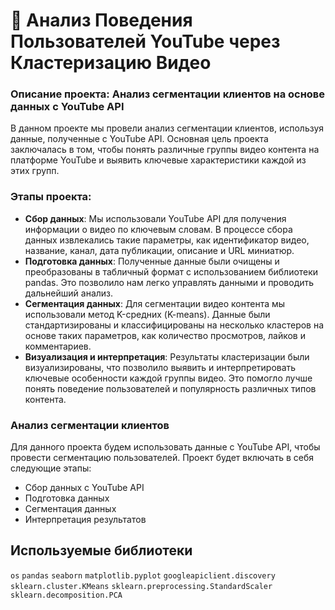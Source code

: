 # 🌺 Анализ Поведения Пользователей YouTube через Кластеризацию Видео

### Описание проекта: Анализ сегментации клиентов на основе данных с YouTube API
В данном проекте мы провели анализ сегментации клиентов, используя данные, полученные с YouTube API. Основная цель проекта заключалась в том, чтобы понять различные группы видео контента на платформе YouTube и выявить ключевые характеристики каждой из этих групп.

### Этапы проекта:
+ **Сбор данных**: Мы использовали YouTube API для получения информации о видео по ключевым словам. В процессе сбора данных извлекались такие параметры, как идентификатор видео, название, канал, дата публикации, описание и URL миниатюр.
+ **Подготовка данных**: Полученные данные были очищены и преобразованы в табличный формат с использованием библиотеки pandas. Это позволило нам легко управлять данными и проводить дальнейший анализ.
+ **Сегментация данных**: Для сегментации видео контента мы использовали метод K-средних (K-means). Данные были стандартизированы и классифицированы на несколько кластеров на основе таких параметров, как количество просмотров, лайков и комментариев.
+ **Визуализация и интерпретация**: Результаты кластеризации были визуализированы, что позволило выявить и интерпретировать ключевые особенности каждой группы видео. Это помогло лучше понять поведение пользователей и популярность различных типов контента.

### Анализ сегментации клиентов
Для данного проекта будем использовать данные с YouTube API, чтобы провести сегментацию пользователей. Проект будет включать в себя следующие этапы:
+ Сбор данных с YouTube API
+ Подготовка данных
+ Сегментация данных
+ Интерпретация результатов

## Используемые библиотеки
`os` `pandas` `seaborn` `matplotlib.pyplot` `googleapiclient.discovery` `sklearn.cluster.KMeans` `sklearn.preprocessing.StandardScaler` `sklearn.decomposition.PCA`
